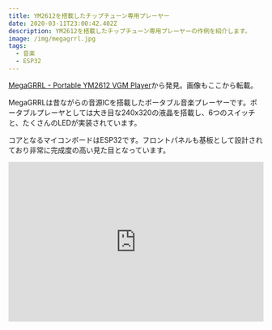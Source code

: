 ```yaml
---
title: YM2612を搭載したチップチューン専用プレーヤー
date: 2020-03-11T23:00:42.402Z
description: YM2612を搭載したチップチューン専用プレーヤーの作例を紹介します。
image: /img/megagrrl.jpg
tags:
  - 音楽
  - ESP32
---
```

[MegaGRRL - Portable YM2612 VGM Player](https://hackaday.io/project/161741-megagrrl-portable-ym2612-vgm-player)から発見。画像もここから転載。

MegaGRRLは昔ながらの音源ICを搭載したポータブル音楽プレーヤーです。ポータブルプレーヤとしては大き目な240x320の液晶を搭載し、6つのスイッチと、たくさんのLEDが実装されています。

コアとなるマイコンボードはESP32です。フロントパネルも基板として設計されており非常に完成度の高い見た目となっています。

<iframe width="100%" height="315" src="https://www.youtube.com/embed/YXmvawgrt9U" frameborder="0" allow="accelerometer; autoplay; encrypted-media; gyroscope; picture-in-picture" allowfullscreen></iframe>
